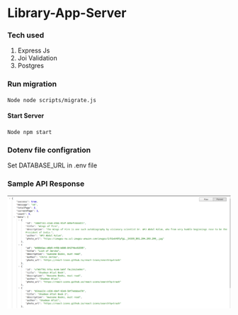 # Library-App-Server

### Tech used
1. Express Js
2. Joi Validation
3. Postgres

### Run migration
`Node
node scripts/migrate.js
`

#### Start Server
`Node
npm start`

### Dotenv file configration
Set DATABASE_URL in .env file

### Sample API Response
<img src="https://github.com/ShadmanAfzal/Library-App-Server/blob/main/static/response.png"></img>
